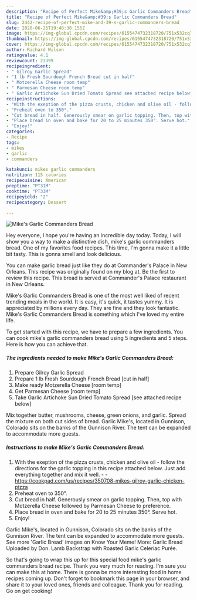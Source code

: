 ```yaml
---
description: "Recipe of Perfect Mike&amp;#39;s Garlic Commanders Bread"
title: "Recipe of Perfect Mike&amp;#39;s Garlic Commanders Bread"
slug: 2442-recipe-of-perfect-mike-and-39-s-garlic-commanders-bread
date: 2020-06-25T19:48:38.155Z
image: https://img-global.cpcdn.com/recipes/6155474732318720/751x532cq70/mikes-garlic-commanders-bread-recipe-main-photo.jpg
thumbnail: https://img-global.cpcdn.com/recipes/6155474732318720/751x532cq70/mikes-garlic-commanders-bread-recipe-main-photo.jpg
cover: https://img-global.cpcdn.com/recipes/6155474732318720/751x532cq70/mikes-garlic-commanders-bread-recipe-main-photo.jpg
author: Richard Wilson
ratingvalue: 4.1
reviewcount: 23399
recipeingredient:
- " Gilroy Garlic Spread"
- "1 lb Fresh Sourdough French Bread cut in half"
- " Motzerella Cheese room temp"
- " Parmesan Cheese room temp"
- " Garlic Artichoke Sun Dried Tomato Spread see attached recipe below"
recipeinstructions:
- "With the exeption of the pizza crusts, chicken and olive oil - follow the directions for the garlic topping in this recipe attached below. Just add everything together and mix it well.  https://cookpad.com/us/recipes/350708-mikes-gilroy-garlic-chicken-pizza"
- "Preheat oven to 350°."
- "Cut bread in half. Generously smear on garlic topping. Then, top with Motzerella Cheese followed by Parmesan Cheese to preference."
- "Place bread in oven and bake for 20 to 25 minutes 350°. Serve hot."
- "Enjoy!"
categories:
- Recipe
tags:
- mikes
- garlic
- commanders

katakunci: mikes garlic commanders 
nutrition: 115 calories
recipecuisine: American
preptime: "PT31M"
cooktime: "PT33M"
recipeyield: "2"
recipecategory: Dessert

---
```



![Mike&#39;s Garlic Commanders Bread](https://img-global.cpcdn.com/recipes/6155474732318720/751x532cq70/mikes-garlic-commanders-bread-recipe-main-photo.jpg)

Hey everyone, I hope you're having an incredible day today. Today, I will show you a way to make a distinctive dish, mike&#39;s garlic commanders bread. One of my favorites food recipes. This time, I'm gonna make it a little bit tasty. This is gonna smell and look delicious.

You can make garlic bread just like they do at Commander&#39;s Palace in New Orleans. This recipe was originally found on my blog at. Be the first to review this recipe. This bread is served at Commander&#39;s Palace restaurant in New Orleans.

Mike&#39;s Garlic Commanders Bread is one of the most well liked of recent trending meals in the world. It is easy, it's quick, it tastes yummy. It is appreciated by millions every day. They are fine and they look fantastic. Mike&#39;s Garlic Commanders Bread is something which I've loved my entire life.


To get started with this recipe, we have to prepare a few ingredients. You can cook mike&#39;s garlic commanders bread using 5 ingredients and 5 steps. Here is how you can achieve that.

<!--inarticleads1-->

##### The ingredients needed to make Mike&#39;s Garlic Commanders Bread:

1. Prepare  Gilroy Garlic Spread
1. Prepare 1 lb Fresh Sourdough French Bread [cut in half]
1. Make ready  Motzerella Cheese [room temp]
1. Get  Parmesan Cheese [room temp]
1. Take  Garlic Artichoke Sun Dried Tomato Spread [see attached recipe below]


Mix together butter, mushrooms, cheese, green onions, and garlic. Spread the mixture on both cut sides of bread. Garlic Mike&#39;s, located in Gunnison, Colorado sits on the banks of the Gunnison River. The tent can be expanded to accommodate more guests. 

<!--inarticleads2-->

##### Instructions to make Mike&#39;s Garlic Commanders Bread:

1. With the exeption of the pizza crusts, chicken and olive oil - follow the directions for the garlic topping in this recipe attached below. Just add everything together and mix it well. -  - https://cookpad.com/us/recipes/350708-mikes-gilroy-garlic-chicken-pizza
1. Preheat oven to 350°.
1. Cut bread in half. Generously smear on garlic topping. Then, top with Motzerella Cheese followed by Parmesan Cheese to preference.
1. Place bread in oven and bake for 20 to 25 minutes 350°. Serve hot.
1. Enjoy!


Garlic Mike&#39;s, located in Gunnison, Colorado sits on the banks of the Gunnison River. The tent can be expanded to accommodate more guests. See more &#39;Garlic Bread&#39; images on Know Your Meme! More: Garlic Bread Uploaded by Don. Lamb Backstrap with Roasted Garlic Celeriac Purée. 

So that's going to wrap this up for this special food mike&#39;s garlic commanders bread recipe. Thank you very much for reading. I'm sure you can make this at home. There is gonna be more interesting food in home recipes coming up. Don't forget to bookmark this page in your browser, and share it to your loved ones, friends and colleague. Thank you for reading. Go on get cooking!
